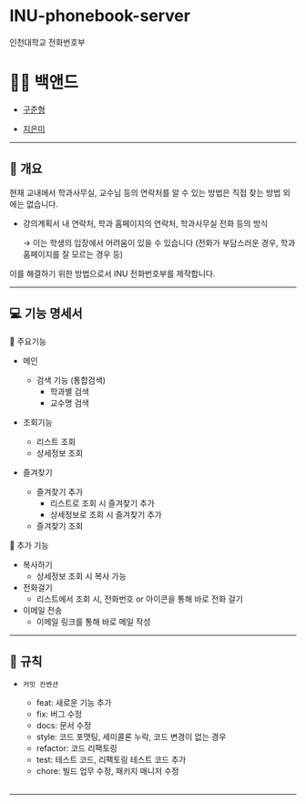 # INU-phonebook-server

인천대학교 전화번호부


# 👨‍💻  백앤드

- [구준형](https://github.com/rnwnsgud)

- [지은미](https://github.com/jum0624)


---

## 📘 개요
현재 교내에서 학과사무실, 교수님 등의 연락처를 알 수 있는 방법은 직접 찾는 방법 외에는 없습니다.

- 강의계획서 내 연락처, 학과 홈페이지의 연락처, 학과사무실 전화 등의 방식
    
    → 이는 학생의 입장에서 어려움이 있을 수 있습니다 (전화가 부담스러운 경우, 학과 홈페이지를 잘 모르는 경우 등)

이를 해결하기 위한 방법으로서 INU 전화번호부를 제작합니다.

---

## 💻 기능 명세서

🍎 주요기능
- 메인
    - 검색 기능 (통합검색)
        - 학과별 검색
        - 교수명 검색
- 조회기능
    - 리스트 조회
    - 상세정보 조회

- 즐겨찾기
    - 즐겨찾기 추가
        - 리스트로 조회 시 즐겨찾기 추가
        - 상세정보로 조회 시 즐겨찾기 추가
    - 즐겨찾기 조회


🍏 추가 기능
- 복사하기
    - 상세정보 조회 시 복사 가능
- 전화걸기
    - 리스트에서 조회 시, 전화번호 or 아이콘을 통해 바로 전화 걸기
- 이메일 전송
    - 이메일 링크를 통해 바로 메일 작성
    

---

## 📝 규칙

- `커밋 컨벤션`

    - feat: 새로운 기능 추가
    - fix: 버그 수정
    - docs: 문서 수정
    - style: 코드 포맷팅, 세미콜론 누락, 코드 변경이 없는 경우
    - refactor: 코드 리팩토링
    - test: 테스트 코드, 리팩토링 테스트 코드 추가
    - chore: 빌드 업무 수정, 패키지 매니저 수정
<br><br>
      
---